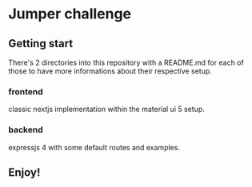# Jumper challenge

## Getting start

There's 2 directories into this repository with a README.md for each of those to have more informations about their respective setup.

### frontend

classic nextjs implementation within the material ui 5 setup.

### backend

expressjs 4 with some default routes and examples.

## Enjoy!